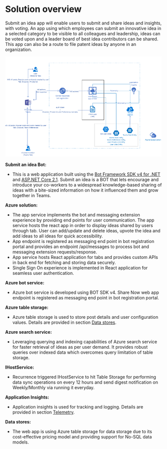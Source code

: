 # Solution overview

Submit an idea app will enable users to submit and share ideas and insights, with voting. An app using which employees can submit an innovative idea in a selected category to be visible to all colleagues and leadership, ideas can be voted upon and a leader board of best idea contributors can be shared. This app can also be a route to file patent ideas by anyone in an organization.

![Solution Overview](/wiki/images/ArchitectureDiagram.png)

**Submit an idea Bot:**
- This is a web application built using the [Bot Framework SDK v4 for .NET](https://docs.microsoft.com/en-us/azure/bot-service/bot-service-overview-introduction?view=azure-bot-service-4.0) and [ASP.NET Core 2.1](https://docs.microsoft.com/en-us/aspnet/core/?view=aspnetcore-2.1). Submit an idea is a BOT that lets encourage and introduce your co-workers to a widespread knowledge-based sharing of ideas with a bite-sized information on how it influenced them and grow together in Teams.

**Azure solution:**
- The app service implements the bot and messaging extension experience by providing end points for user communication. The app service hosts the react app in order to display ideas shared by users through tab. User can add/update and delete ideas, upvote the idea and add ideas to all ideas for quick accessibility.
- App endpoint is registered as messaging end point in bot registration portal and provides an endpoint /api/messages to process bot and messaging extension requests/response.
- App service hosts React application for tabs and provides custom APIs in back end for fetching and storing data securely.
- Single Sign On experience is implemented in React application for seamless user authentication.

**Azure bot service:**
- Azure bot service is developed using BOT SDK v4. Share Now web app endpoint is registered as messaging end point in bot registration portal.

**Azure table storage:**
- Azure table storage is used to store post details and user configuration values. Details are provided in section  [Data stores](https://msteams-captain.visualstudio.com/xGrowth%20App%20Templates/_git/msteams-app-submitanidea?path=%2FWiki%2FData-store.md&version=GBv-sals%2FDocumentation&_a=preview).

**Azure search service:**
- Leveraging querying and indexing capabilities of Azure search service for faster retrieval of ideas as per user demand. It provides robust queries over indexed data which overcomes query limitation of table storage.

**IHostService:**
- Recurrence triggered IHostService to hit Table Storage for performing data sync operations on every 12 hours and send digest notification on Weekly/Monthly via running it everyday.

**Application Insights:**
- Application insights is used for tracking and logging. Details are provided in section [Telemetry](/wiki/Telemetry.md).

**Data stores:**
- The web app is using Azure table storage for data storage due to its cost-effective pricing model and providing support for No-SQL data models.